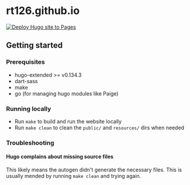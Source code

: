 # rt126.github.io

[![Deploy Hugo site to Pages](https://github.com/rt126/rt126.github.io/actions/workflows/hugo.yaml/badge.svg)](https://github.com/rt126/rt126.github.io/actions/workflows/hugo.yaml)

## Getting started

### Prerequisites

* hugo-extended >= v0.134.3
* dart-sass
* make
* go (for managing hugo modules like Paige)

### Running locally

- Run `make` to build and run the website locally
- Run `make clean` to clean the `public/` and `resources/` dirs when needed

### Troubleshooting

#### Hugo complains about missing source files

This likely means the autogen didn't generate the necessary files. This is
usually mended by running `make clean` and trying again.
